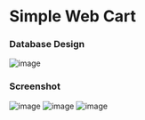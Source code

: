 # Simple Web Cart

### Database Design
![image](https://github.com/lintangtimur/simple-web-cart/assets/16686825/e7889987-b8c8-4a2c-a259-328bad34dba4)

### Screenshot
![image](https://github.com/lintangtimur/simple-web-cart/assets/16686825/34ac3e90-0148-4725-ba4c-9454f0b1277a)
![image](https://github.com/lintangtimur/simple-web-cart/assets/16686825/15001e41-4c69-4af4-813d-16bda372df44)
![image](https://github.com/lintangtimur/simple-web-cart/assets/16686825/ed48ac5d-5672-475c-af31-bfb192f5e0c2)
